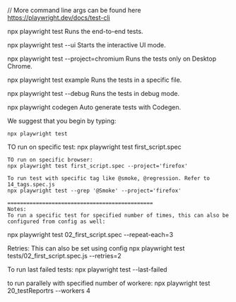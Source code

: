  // More command line args can be found here
 https://playwright.dev/docs/test-cli
 
 npx playwright test
    Runs the end-to-end tests.

  npx playwright test --ui
    Starts the interactive UI mode.

  npx playwright test --project=chromium
    Runs the tests only on Desktop Chrome.

  npx playwright test example
    Runs the tests in a specific file.

  npx playwright test --debug
    Runs the tests in debug mode.

  npx playwright codegen
    Auto generate tests with Codegen.

We suggest that you begin by typing:

    npx playwright test

TO run on specific test:
    npx playwright test first_script.spec

    TO run on specific browser:
    npx playwright test first_script.spec --project='firefox'

    To run test with specific tag like @smoke, @regression. Refer to 14_tags.spec.js
    npx playwright test --grep '@Smoke' --project='firefox'

    ==============================================
    Notes:
    To run a specific test for specified number of times, this can also be configured from config as well:
npx playwright test 02_first_script.spec --repeat-each=3


Retries: This can also be set using config
npx playwright test tests/02_first_script.spec.js --retries=2


To run last failed tests:
npx playwright test --last-failed

to run parallely with specified number of workere: 
npx playwright test 20_testReportrs --workers 4